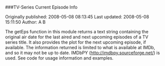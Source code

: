 ###TV-Series Current Episode Info

Originally published: 2008-05-08 08:13:45
Last updated: 2008-05-08 15:11:50
Author: A B

The getEps function in this module returns a text string containing the original air date for the last aired and next upcoming episodes of a TV series title. It also provides the plot for the next upcoming episode, if available. The information returned is limited to what is available at IMDb, and so it may not be up to date. IMDbPY (http://imdbpy.sourceforge.net/) is used. See code for usage information and examples.